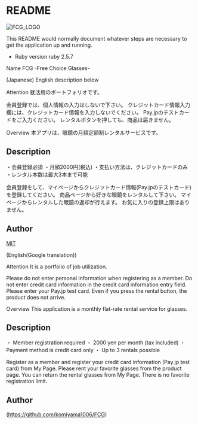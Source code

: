 # README

![FCG_LOGO](./images/logo_01.png)

This README would normally document whatever steps are necessary to get the
application up and running.

* Ruby version
  ruby 2.5.7

Name
FCG -Free Choice Glasses-

(Japanese) English description below


Attention
就活用のポートフォリオです。

会員登録では、個人情報の入力はしないで下さい。
クレジットカード情報入力欄には、クレジットカード情報を入力しないでください。
Pay.jpのテストカードをご入力ください。
レンタルボタンを押しても、商品は届きません。


Overview
本アプリは、眼鏡の月額定額制レンタルサービスです。


## Description
・会員登録必須
・月額2000円(税込)
・支払い方法は、クレジットカードのみ
・レンタル本数は最大3本まで可能

会員登録をして、マイページからクレジットカード情報(Pay.jpのテストカード)を登録してください。
商品ページから好きな眼鏡をレンタルして下さい。
マイページからレンタルした眼鏡の返却が行えます。
お気に入りの登録上限はありません。

## Author

[MIT](https://github.com/komiyama1006/FCG)




(English(Google translation))

Attention
It is a portfolio of job utilization.

Please do not enter personal information when registering as a member.
Do not enter credit card information in the credit card information entry field.
Please enter your Pay.jp test card.
Even if you press the rental button, the product does not arrive.

Overview
This application is a monthly flat-rate rental service for glasses.

## Description
・ Member registration required
・ 2000 yen per month (tax included)
・ Payment method is credit card only
・ Up to 3 rentals possible

Register as a member and register your credit card information (Pay.jp test card) from My Page.
Please rent your favorite glasses from the product page.
You can return the rental glasses from My Page.
There is no favorite registration limit.

## Author

(https://github.com/komiyama1006/FCG)
